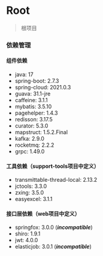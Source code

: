 # Root

> 根项目

### 依赖管理

#### 组件依赖

- java: 17
- spring-boot: 2.7.3
- spring-cloud: 2021.0.3
- guava: 31.1-jre
- caffeine: 3.1.1
- mybatis: 3.5.10
- pagehelper: 1.4.3
- redisson: 3.17.5
- curator: 5.3.0
- mapstruct: 1.5.2.Final
- kafka: 2.9.0
- rocketmq: 2.2.2
- grpc: 1.49.0

#### 工具依赖（support-tools项目中定义）

- transmittable-thread-local: 2.13.2
- jctools: 3.3.0
- zxing: 3.5.0
- easyexcel: 3.1.1

#### 接口层依赖（web项目中定义）

- springfox: 3.0.0 (***incompatible***)
- shiro: 1.9.1
- jwt: 4.0.0
- elasticjob: 3.0.1 (***incompatible***)
